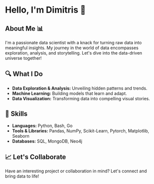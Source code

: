 # Hello, I'm Dimitris 👋

## About Me 📊

I'm a passionate data scientist with a knack for turning raw data into meaningful insights. My journey in the world of data encompasses exploration, analysis, and storytelling. Let's dive into the data-driven universe together!

## 🔍 What I Do

- **Data Exploration & Analysis:** Unveiling hidden patterns and trends.
- **Machine Learning:** Building models that learn and adapt.
- **Data Visualization:** Transforming data into compelling visual stories.

## 🚀 Skills

- **Languages:** Python, Bash, Go
- **Tools & Libraries:** Pandas, NumPy, Scikit-Learn, Pytorch, Matplotlib, Seaborn
- **Databases:** SQL, MongoDB, Neo4j

## 📈 Let's Collaborate

Have an interesting project or collaboration in mind? Let's connect and bring data to life!
